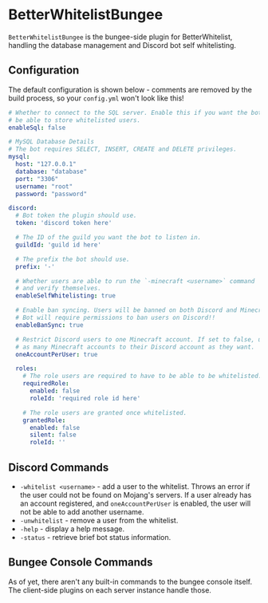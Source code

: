 # BetterWhitelistBungee

`BetterWhitelistBungee` is the bungee-side plugin for BetterWhitelist, handling the database management and Discord bot self whitelisting.

## Configuration

The default configuration is shown below - comments are removed by the build process, so your `config.yml` won't look like this!

```yaml
# Whether to connect to the SQL server. Enable this if you want the bot to
# be able to store whitelisted users.
enableSql: false

# MySQL Database Details
# The bot requires SELECT, INSERT, CREATE and DELETE privileges.
mysql:
  host: "127.0.0.1"
  database: "database"
  port: "3306"
  username: "root"
  password: "password"

discord:
  # Bot token the plugin should use.
  token: 'discord token here'

  # The ID of the guild you want the bot to listen in.
  guildId: 'guild id here'

  # The prefix the bot should use.
  prefix: '-'

  # Whether users are able to run the `-minecraft <username>` command
  # and verify themselves.
  enableSelfWhitelisting: true

  # Enable ban syncing. Users will be banned on both Discord and Minecraft.
  # Bot will require permissions to ban users on Discord!!
  enableBanSync: true

  # Restrict Discord users to one Minecraft account. If set to false, users can connect
  # as many Minecraft accounts to their Discord account as they want.
  oneAccountPerUser: true

  roles:
    # The role users are required to have to be able to be whitelisted.
    requiredRole:
      enabled: false
      roleId: 'required role id here'

    # The role users are granted once whitelisted.
    grantedRole:
      enabled: false
      silent: false
      roleId: ''
```

## Discord Commands

- `-whitelist <username>` - add a user to the whitelist. Throws an error if the user could not be found on Mojang's servers. If a user already has an account registered, and `oneAccountPerUser` is enabled, the user will not be able to add another username.
- `-unwhitelist` - remove a user from the whitelist.
- `-help` - display a help message.
- `-status` - retrieve brief bot status information.
## Bungee Console Commands

As of yet, there aren't any built-in commands to the bungee console itself. The client-side plugins on each server instance handle those.